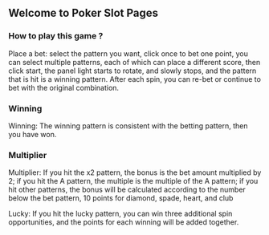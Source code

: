 ## Welcome to Poker Slot Pages

### How to play this game ?

Place a bet: select the pattern you want, click once to bet one point, you can select multiple patterns, each of which can place a different score, then click start, the panel light starts to rotate, and slowly stops, and the pattern that is hit is a winning pattern. After each spin, you can re-bet or continue to bet with the original combination.

### Winning

Winning: The winning pattern is consistent with the betting pattern, then you have won.

### Multiplier

Multiplier: If you hit the x2 pattern, the bonus is the bet amount multiplied by 2; if you hit the A pattern, the multiple is the multiple of the A pattern; if you hit other patterns, the bonus will be calculated according to the number below the bet pattern, 10 points for diamond, spade, heart,  and club

Lucky: If you hit the lucky pattern, you can win three additional spin opportunities, and the points for each winning will be added together.

